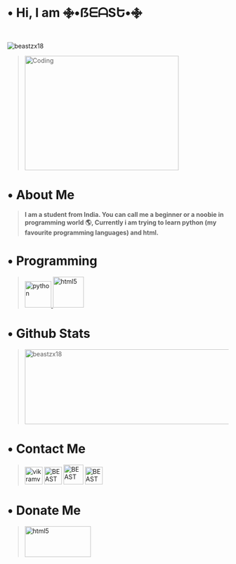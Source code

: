 # • Hi, I am ࿇•ẞᗴᗩSԵ•࿇

<p align="left"> <img src="https://komarev.com/ghpvc/?username=beastzx18&label=Profile%20views&color=00bdff&style=plastic" alt="beastzx18" /></p>

><p align="left"> <img align="center" alt="Coding" width="350" height = "260" src="https://i.pinimg.com/originals/45/d1/db/45d1db2f2af39c5c53a43af6ee935079.gif"/></p>



# • About Me

>__I am a student from India. You can call me a beginner or a noobie in programming world 🌎, Currently i am trying to learn python (my favourite programming languages) and html.__


# • Programming

><a href="https://www.python.org" target="_blank"> <img src="https://i.ibb.co/hsfjtKH/1622523326120.png" alt="python" width="60" height="60"/> </a>
><a href="https://www.w3.org/html/" target="_blank"> <img src="https://i.ibb.co/ZVWP70N/1622523565398.png" alt="html5" width="70" height="70"/> </a>


# • Github Stats

><p><img align="left"> <img width = "500" height = "170" src="https://github-readme-stats.vercel.app/api?username=beastzx18&show_icons=true&locale=en" alt="beastzx18"/></p>


# • Contact Me

><a href="https://twitter.com/vikram_v18" target="blank"><img src="https://i.ibb.co/JqN2Yb4/1622523750254.png" alt="vikramv18" height="40" width="40" /></a> 
><a href="https://www.instagram.com/beastzx18/" target="blank"><img src="https://i.ibb.co/NFsNPyD/1622523859811.png" alt="BEAST" height="40" width="40" /></a>
><a href="https://youtube.com/channel/UCj4VHllQLeQTJ-fpqT1QljQ" target="blank"><img src="https://i.ibb.co/FYPz5gs/1622523967011.png" alt="BEAST" height="45" width="45" /></a>
><a href="https://beastzx18@gmail.com" target="blank"><img src="https://i.ibb.co/bQWYPQ5/1622524161577.png"  alt="BEAST" height="40" width="40"/></a>


# • Donate Me

><a href="https://ko-fi.com/vikramv18" target="_blank"><img src="https://www.buymeacoffee.com/assets/img/guidelines/download-assets-sm-2.svg" alt="html5" width="150" height="70"/> </a> 

